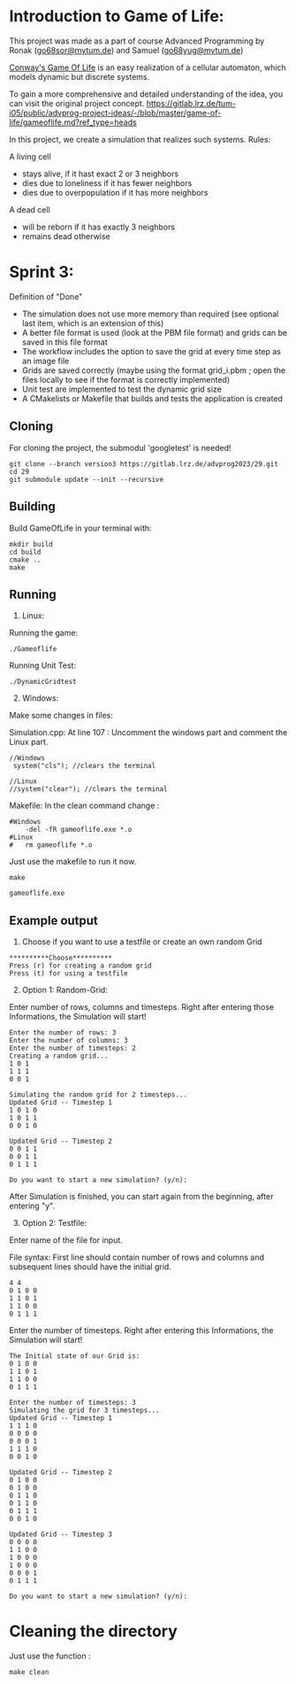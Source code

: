 # Introduction to Game of Life:
This project was made as a part of course Advanced Programming by Ronak ([go68sor@mytum.de](mailto:go68sor@mytum.de)) and Samuel ([go68yug@mytum.de](mailto:go68yug@mytum.de))

[Conway's Game Of Life](https://de.wikipedia.org/wiki/Conways_Spiel_des_Lebens) is an easy realization of a cellular automaton, which models dynamic but discrete systems. 

To gain a more comprehensive and detailed understanding of the idea, you can visit the original project concept.
https://gitlab.lrz.de/tum-i05/public/advprog-project-ideas/-/blob/master/game-of-life/gameoflife.md?ref_type=heads

In this project, we create a simulation that realizes such systems.
Rules:

A living cell
* stays alive, if it hast exact 2 or 3 neighbors
* dies due to loneliness if it has fewer neighbors
* dies due to overpopulation if it has more neighbors

A dead cell
* will be reborn if it has exactly 3 neighbors
* remains dead otherwise



# Sprint 3:

Definition of "Done"
* The simulation does not use more memory than required (see optional last item, which is an extension of this)
* A better file format is used (look at the PBM file format) and grids can be saved in this file format
* The workflow includes the option to save the grid at every time step as an image file
* Grids are saved correctly (maybe using the format grid_i.pbm ; open the files locally to see if the format is correctly implemented)
* Unit test are implemented to test the dynamic grid size
* A CMakelists or Makefile that builds and tests the application is created

## Cloning

For cloning the project, the submodul 'googletest' is needed!

```shell
git clone --branch version3 https://gitlab.lrz.de/advprog2023/29.git
cd 29
git submodule update --init --recursive
```


## Building

Build GameOfLife in your terminal with:

```shell
mkdir build
cd build
cmake ..
make
```

## Running

1. Linux:

Running the game:
```shell
./Gameoflife
```

Running Unit Test:
```shell
./DynamicGridtest
```

2. Windows:

Make some changes in files:

Simulation.cpp: 
At line 107 : Uncomment the windows part and comment the Linux part.
```shell
//Windows 
 system("cls"); //clears the terminal

//Linux 
//system("clear"); //clears the terminal
```

Makefile: 
In the clean command change : 
```shell
#Windows
	-del -fR gameoflife.exe *.o 
#Linux
#	rm gameoflife *.o
```

Just use the makefile to run it now.
```shell
make 

gameoflife.exe
```

## Example output

1. Choose if you want to use a testfile or create an own random Grid

```shell
**********Choose**********
Press (r) for creating a random grid
Press (t) for using a testfile
```

2. Option 1: Random-Grid:

Enter number of rows, columns and timesteps. Right after entering those Informations, the Simulation will start!

```shell
Enter the number of rows: 3
Enter the number of columns: 3
Enter the number of timesteps: 2
Creating a random grid...
1 0 1 
1 1 1 
0 0 1 

Simulating the random grid for 2 timesteps...
Updated Grid -- Timestep 1
1 0 1 0 
1 0 1 1 
0 0 1 0 

Updated Grid -- Timestep 2
0 0 1 1 
0 0 1 1 
0 1 1 1 

Do you want to start a new simulation? (y/n): 
```
After Simulation is finished, you can start again from the beginning, after entering "y".

3. Option 2: Testfile:

Enter name of the file for input. <!-- and timesteps. Right after entering those Informations, the Simulation will start! -->

File syntax: 
First line should contain number of rows and columns and subsequent lines should have the initial grid.
```shell
4 4
0 1 0 0
1 1 0 1
1 1 0 0
0 1 1 1
```

Enter the number of timesteps. Right after entering this Informations, the Simulation will start!
```shell
The Initial state of our Grid is:
0 1 0 0
1 1 0 1
1 1 0 0
0 1 1 1

Enter the number of timesteps: 3
Simulating the grid for 3 timesteps...
Updated Grid -- Timestep 1
1 1 1 0
0 0 0 0
0 0 0 1
1 1 1 0
0 0 1 0

Updated Grid -- Timestep 2
0 1 0 0
0 1 0 0
0 1 1 0
0 1 1 0
0 1 1 1
0 0 1 0

Updated Grid -- Timestep 3
0 0 0 0
1 1 0 0
1 0 0 0
1 0 0 0
0 0 0 1
0 1 1 1

Do you want to start a new simulation? (y/n):
```

# Cleaning the directory
Just use the function :
```shell
make clean
```
